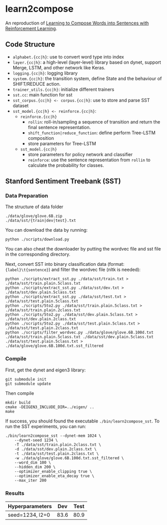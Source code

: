 learn2compose
=============
An reproduction of [Learning to Compose Words into Sentences with Reinforcement Learning](https://arxiv.org/abs/1611.09100).

## Code Structure

* `alphabet.{cc|h}`: use to convert word type into index
* `layer.{cc|h}`: a high-level (layer-level) library based on dynet, support Merge, LSTM, and other network like Keras.
* `logging.{cc|h}`: logging library
* `system.{cc|h}`: the transition system, define State and the behaviour of SHIFT/REDUCE action.
* `trainer_utils.{cc|h}`: initialize different trainers
* `sst.cc`: main function for sst
* `sst_corpus.{cc|h} <- corpus.{cc|h}`: use to store and parse SST dataset
* `sst_model.{cc|h} <- reinforce.{cc|h}`:
    * `reinforce.{cc|h}`
        * `rollin`: roll-in/sampling a sequence of transition and return the final sentence representation.
        * `shift_function|reduce_function`: define perform Tree-LSTM composition
        * store parameters for Tree-LSTM
    * `sst_model.{cc|h}`
        * store parameters for policy network and classifier
        * `reinforce`: use the sentence representation from `rollin` to calculate the probability for classes.

## Stanford Sentiment Treebank (SST)

### Data Preparation

The structure of data folder

```
./data/glove/glove.6B.zip
./data/sst/{train|dev|test}.txt
```

You can download the data by running:
```
python ./scripts/download.py
```
You can also cheat the downloader by putting the wordvec file and sst file in the corresponding directory.

Next, convert SST into binary classification data (format: `{label}\t{sentence}`) and filter the wordvec file (nltk is needed):
```
python ./scripts/extract_sst.py ./data/sst/train.txt > ./data/sst/train.plain.5class.txt
python ./scripts/extract_sst.py ./data/sst/dev.txt > ./data/sst/dev.plain.5class.txt
python ./scripts/extract_sst.py ./data/sst/test.txt > ./data/sst/test.plain.5class.txt
python ./scripts/5to2.py ./data/sst/train.plain.5class.txt > ./data/sst/train.plain.2class.txt
python ./scripts/5to2.py ./data/sst/dev.plain.5class.txt > ./data/sst/dev.plain.2class.txt
python ./scripts/5to2.py ./data/sst/test.plain.5class.txt > ./data/sst/test.plain.2class.txt
python ./scripts/filter_wordvec.py ./data/glove/glove.6B.100d.txt ./data/sst/train.plain.5class.txt ./data/sst/dev.plain.5class.txt ./data/sst/test.plain.5class.txt > ./data/glove/glove.6B.100d.txt.sst_filtered
```

###  Compile

First, get the dynet and eigen3 library:
```
git submodule init
git submodule update
```
Then compile
```
mkdir build
cmake -DEIGEN3_INCLUDE_DIR=../eigen/ ..
make
```
If success, you should found the executable `./bin/learn2compose_sst`. To run the SST experiments, you can run:
```
./bin/learn2compose_sst --dynet-mem 1024 \
    --dynet-seed 1234 \
    -T ./data/sst/train.plain.2class.txt \
    -d ./data/sst/dev.plain.2class.txt \
    -t ./data/sst/test.plain.2class.txt \
    -w ./data/glove/glove.6B.100d.txt.sst_filtered \
    --word_dim 100 \
    --hidden_dim 200 \
    --optimizer_enable_clipping true \
    --optimizer_enable_eta_decay true \
    --max_iter 200
```

### Results

| Hyperparameters | Dev | Test |
|-----|-----|-----|
|seed=1234, l2=0| 83.6 | 80.9 |

